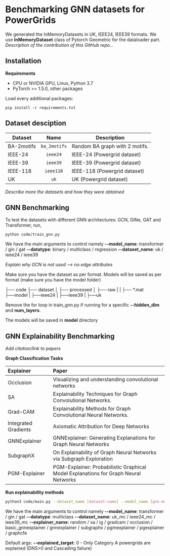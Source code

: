 # Benchmarking GNN datasets for PowerGrids

We generated the InMemoryDatasets in UK, IEEE24, IEEE39 formats. We use **InMemoryDataset** class of Pytorch Geometric for the dataloader part.
_Description of the contribution of this GitHub repo..._

## Installation

**Requirements**

- CPU or NVIDIA GPU, Linux, Python 3.7
- PyTorch >= 1.5.0, other packages

Load every additional packages:

```
pip install -r requirements.txt
```

## Dataset desciption

| Dataset    |     Name     | Description                    |
| ---------- | :----------: | ------------------------------ |
| BA-2motifs | `ba_2motifs` | Random BA graph with 2 motifs. |
| IEEE-24    |   `ieee24`   | IEEE-24 (Powergrid dataset)    |
| IEEE-39    |   `ieee39`   | IEEE-39 (Powergrid dataset)    |
| IEEE-118   |  `ieee118`   | IEEE-118 (Powergrid dataset)   |
| UK         |     `uk`     | UK (Powergrid dataset)         |

_Describe more the datasets and how they were obtained_

## GNN Benchmarking

To test the datasets with different GNN architectures: GCN, GINe, GAT and Transformer, run,

```
python code/train_gnn.py
```

We have the main arguments to control namely
**--model_name**: transformer / gin / gat
**--datatype**: binary / multiclass / regression
**--dataset_name**: uk / ieee24 / ieee39

_Explain why GCN is not used --> no edge attributes_

Make sure you have the dataset as per format. Models will be saved as per format (make sure you have the model folder)

├── code
├── dataset
│ ├── processed
│ ├── raw
| | ├── \*.mat
├──model
| ├──ieee24
| ├──ieee39
| ├──uk

Remove the for loop in train_gnn.py if running for a specific **--hidden_dim** and **num_layers**.

The models will be saved in **model** directory

## GNN Explainability Benchmarking

_Add citation/link to papers_

**Graph Classification Tasks**

| Explainer            | Paper                                                                               |
| :------------------- | :---------------------------------------------------------------------------------- |
| Occlusion            | Visualizing and understanding convolutional networks                                |
| SA                   | Explainability Techniques for Graph Convolutional Networks.                         |
| Grad-CAM             | Explainability Methods for Graph Convolutional Neural Networks.                     |
| Integrated Gradients | Axiomatic Attribution for Deep Networks                                             |
| GNNExplainer         | GNNExplainer: Generating Explanations for Graph Neural Networks                     |
| SubgraphX            | On Explainability of Graph Neural Networks via Subgraph Exploration                 |
| PGM-Explainer        | PGM-Explainer: Probabilistic Graphical Model Explanations for Graph Neural Networks |

**Run explainability methods**

```bash
python3 code/main.py --dataset_name [dataset-name] --model_name [gnn-model] --explainer_name [explainer-name]
```

We have the main arguments to control namely
**--model_name**: transformer / gin / gat
**--datatype**: multiclass
**--dataset_name**: uk_mc / ieee24_mc / ieee39_mc
**--explainer_name**: random / sa / ig / gradcam / occlusion / basic_gnnexplainer / gnnexplainer / subgraphx / pgmexplainer / pgexplainer / graphcfe

Default args:
**--explained_target**: 0 - Only Category A powergrids are explained (DNS>0 and Cascading failure)
